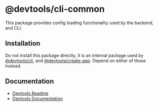 # @devtools/cli-common

This package provides config loading functionality used by the backend, and CLI.

## Installation

Do not install this package directly, it is an internal package used by [@devtools/cli](https://www.npmjs.com/package/@devtools/cli), and [@devtools/create-app](https://www.npmjs.com/package/@devtools/create-app). Depend on either of those instead.

## Documentation

- [Devtools Readme](https://github.com/khulnasoft/devtools/blob/master/README.md)
- [Devtools Documentation](https://devtools.khulnasoft.com/docs)
